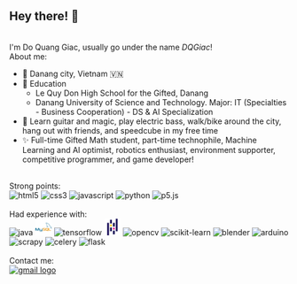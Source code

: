 ## Hey there! 👋
<br>I'm Do Quang Giac, usually go under the name _DQGiac_!
<br>
About me:
- 📍 Danang city, Vietnam 🇻🇳
- 🏫 Education
  - Le Quy Don High School for the Gifted, Danang
  - Danang University of Science and Technology. Major: IT (Specialties - Business Cooperation) - DS & AI Specialization
- 🎲 Learn guitar and magic, play electric bass, walk/bike around the city, hang out with friends, and speedcube in my free time
- ✨ Full-time Gifted Math student, part-time technophile, Machine Learning and AI optimist, robotics enthusiast, environment supporter, competitive programmer, and game developer!
<br>
Strong points:
<br>
<div align="left">
  <img src="https://cdn.jsdelivr.net/gh/devicons/devicon/icons/html5/html5-original.svg" width="30" alt="html5" />
  <img src="https://cdn.jsdelivr.net/gh/devicons/devicon/icons/css3/css3-original.svg" width="30" alt="css3" />
  <img src="https://cdn.jsdelivr.net/gh/devicons/devicon/icons/javascript/javascript-original.svg" width="30" alt="javascript" />
  <img src="https://cdn.jsdelivr.net/gh/devicons/devicon/icons/python/python-original.svg" width="30" alt="python" />
  <img src="https://upload.wikimedia.org/wikipedia/commons/thumb/c/c6/P5.js_icon.svg/2048px-P5.js_icon.svg.png" width="30" alt="p5.js" />
</div>
<br>
Had experience with:
<br>
<div align="left">
  <img src="https://img.icons8.com/?size=100&id=13679&format=png&color=000000" width="30" alt="java" />
  <img src="https://raw.githubusercontent.com/devicons/devicon/master/icons/mysql/mysql-original-wordmark.svg" width="30" alt="MySQL" />
  <img src="https://www.vectorlogo.zone/logos/tensorflow/tensorflow-icon.svg" width="30" alt="tensorflow" />
  <img src="https://raw.githubusercontent.com/devicons/devicon/2ae2a900d2f041da66e950e4d48052658d850630/icons/pandas/pandas-original.svg" width="30" alt="pandas" />
  <img src="https://www.vectorlogo.zone/logos/opencv/opencv-icon.svg" width="30" alt="opencv" />
  <img src="https://upload.wikimedia.org/wikipedia/commons/0/05/Scikit_learn_logo_small.svg" width="30" alt="scikit-learn" />
  <img src="https://cdn.jsdelivr.net/gh/devicons/devicon/icons/blender/blender-original.svg" width="30" alt="blender" />
  <img src="https://cdn.jsdelivr.net/gh/devicons/devicon/icons/arduino/arduino-original.svg" width="30" alt="arduino" />
  <img src="https://scrapeops.io/img/sdk-icons/scrapy-logo.png" width="30" alt="scrapy" />
  <img src="https://upload.wikimedia.org/wikipedia/commons/1/19/Celery_logo.png" width="30" alt="celery" />
<!--   <a style="background: rgba(255,0,0);"><img src="https://upload.wikimedia.org/wikipedia/commons/3/3c/Flask_logo.svg" width="30" alt="flask" /></a> -->
  <img src="https://play-lh.googleusercontent.com/ekpyJiZppMBBxCR5hva9Zz1pr3MYlFP-vWTYR3eIU7HOMAmg3jCJengHJ1GFgFMyyYc=w480-h960" width="30" alt="flask" />
</div>
<br>
Contact me:
<br>
<a href="mailto:doquanggiac@gmail.com"><img src="https://img.shields.io/static/v1?message=Gmail&logo=gmail&label=&color=D14836&logoColor=white&labelColor=&style=for-the-badge" height="30" alt="gmail logo" /></a>
